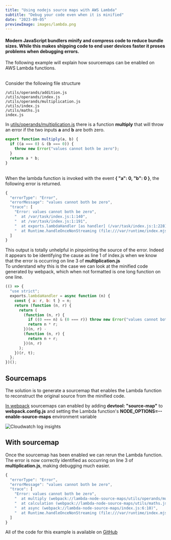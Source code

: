```yaml
---
title: "Using nodejs source maps with AWS Lambda"
subtitle: "Debug your code even when it is minified"
date: "2023-09-05"
previewImage: images/lambda.png
---
```


#### Modern JavaScript bundlers minify and compress code to reduce bundle sizes. While this makes shipping code to end user devices faster it proses problems when debugging errors.

The following example will explain how sourcemaps can be enabled on AWS Lambda functions.

\
Consider the following file structure

```
/utils/operands/addition.js
/utils/operands/index.js
/utils/operands/multiplication.js
/utils/index.js
/utils/maths.js
index.js
```

In [utils/operands/multiplication.js](https://github.com/LucasAmos/AWS/blob/318b17b5232a7039f3e8eeb35ad28dcfb74cdcb3/lambda-node-source-maps/utils/operands/multiplication.js#L3) there is a function **multiply** that will throw an error if the two inputs **a** and **b** are both zero.

```js
export function multiply(a, b) {
  if ((a === 0) & (b === 0)) {
    throw new Error("values cannot both be zero");
  }
  return a * b;
}
```

\
When the lambda function is invoked with the event **{
"a": 0,
"b": 0
}**, the following error is returned.

```js
{
  "errorType": "Error",
  "errorMessage": "values cannot both be zero",
  "trace": [
    "Error: values cannot both be zero",
    "  at /var/task/index.js:1:140",
    "  at /var/task/index.js:1:191",
    "  at exports.lambdaHandler [as handler] (/var/task/index.js:1:228)",
    "  at Runtime.handleOnceNonStreaming (file:///var/runtime/index.mjs:1147:29)"
  ]
}
```

This output is totally unhelpful in pinpointing the source of the error. Indeed it appears to be identifying the cause as line 1 of index.js when we know that the error is occurring on line 3 of **multiplication.js**\
To understand why this is the case we can look at the minified code generated by webpack, which when not formatted is one long function on one line.

```js
(() => {
  "use strict";
  exports.lambdaHandler = async function (n) {
    const { a: r, b: t } = n;
    return (function (n, r) {
      return (
        (function (n, r) {
          if ((0 === n) & (0 === r)) throw new Error("values cannot both be zero");
          return n * r;
        })(n, r) -
        (function (n, r) {
          return n + r;
        })(n, r)
      );
    })(r, t);
  };
})();
```

## Sourcemaps

The solution is to generate a sourcemap that enables the Lambda function to reconstruct the original source from the minified code.

[In webpack](https://webpack.js.org/configuration/devtool/) sourcemaps can enabled by adding **devtool: "source-map"** to **webpack.config.js** and setting the Lambda function's **NODE_OPTIONS=--enable-source-maps** environment variable

![Cloudwatch log insights](/images/nodesourcemaps.png)

## With sourcemap

Once the sourcemap has been enabled we can rerun the Lambda function. The error is now correctly identified as occurring on line 3 of **multiplication.js**, making debugging much easier.

```js
{
  "errorType": "Error",
  "errorMessage": "values cannot both be zero",
  "trace": [
    "Error: values cannot both be zero",
    "  at multiply (webpack://lambda-node-source-maps/utils/operands/multiplication.js:3:11)",
    "  at calculation (webpack://lambda-node-source-maps/utils/maths.js:4:10)",
    "  at async (webpack://lambda-node-source-maps/index.js:6:10)",
    "  at Runtime.handleOnceNonStreaming (file:///var/runtime/index.mjs:1147:29)"
  ]
}
```

All of the code for this example is available on [GitHub](https://github.com/LucasAmos/AWS/tree/master/lambda-node-source-maps)
